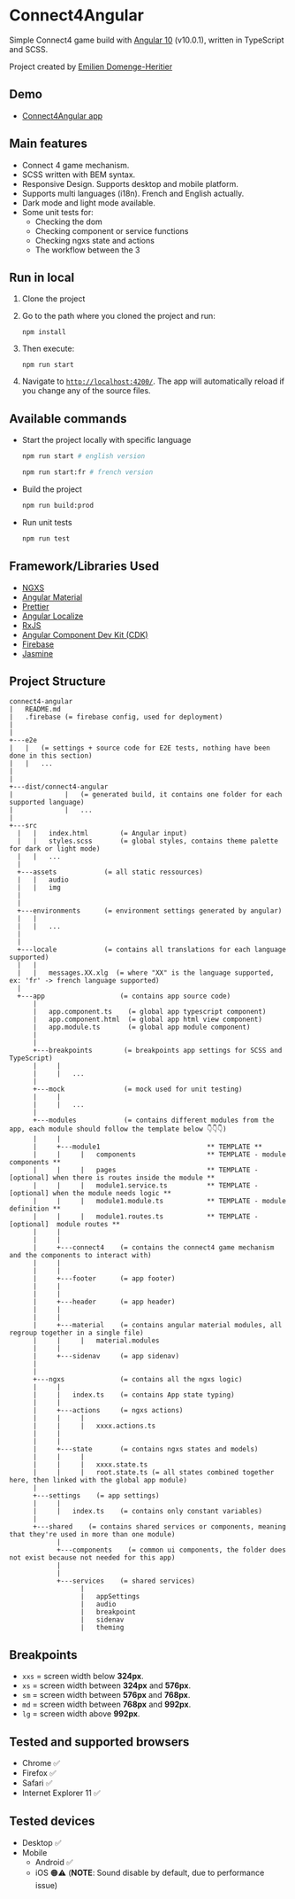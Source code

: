 # Connect4Angular

Simple Connect4 game build with [Angular 10](https://angular.io/) (v10.0.1), written in TypeScript and SCSS.

Project created by [Emilien Domenge-Heritier](https://www.domenge.fr/)

## Demo

-   [Connect4Angular app](https://connect4-angular-2acfb.web.app/)

## Main features

-   Connect 4 game mechanism.
-   SCSS written with BEM syntax.
-   Responsive Design. Supports desktop and mobile platform.
-   Supports multi languages (i18n). French and English actually.
-   Dark mode and light mode available.
-   Some unit tests for:
    -   Checking the dom
    -   Checking component or service functions
    -   Checking ngxs state and actions
    -   The workflow between the 3

## Run in local

1. Clone the project

2. Go to the path where you cloned the project and run:

    ```
    npm install
    ```

3. Then execute:

    ```
    npm run start
    ```

4. Navigate to [`http://localhost:4200/`](http://localhost:4200/). The app will automatically reload if you change any of the source files.

## Available commands

-   Start the project locally with specific language

    ```bash
    npm run start # english version

    npm run start:fr # french version
    ```

-   Build the project

    ```bash
    npm run build:prod
    ```

-   Run unit tests
    ```bash
    npm run test
    ```

## Framework/Libraries Used

-   [NGXS](https://www.ngxs.io/)
-   [Angular Material](https://material.angular.io/)
-   [Prettier](https://prettier.io/)
-   [Angular Localize](https://angular.io/guide/migration-localize)
-   [RxJS](https://www.learnrxjs.io/)
-   [Angular Component Dev Kit (CDK)](https://material.angular.io/cdk/categories)
-   [Firebase](https://firebase.google.com/docs/hosting)
-   [Jasmine](https://jasmine.github.io/api/3.5/global)

## Project Structure

```
connect4-angular
|   README.md
|   .firebase (= firebase config, used for deployment)
|
|
+---e2e
|   |   (= settings + source code for E2E tests, nothing have been done in this section)
|   |   ...
|
|
+---dist/connect4-angular
|             |   (= generated build, it contains one folder for each supported language)
|             |   ...
|
+---src
  |   |   index.html        (= Angular input)
  |   |   styles.scss       (= global styles, contains theme palette for dark or light mode)
  |   |   ...
  |
  +---assets            (= all static ressources)
  |   |   audio
  |   |   img
  |
  |
  +---environments      (= environment settings generated by angular)
  |   |
  |   |   ...
  |
  |
  +---locale            (= contains all translations for each language supported)
  |   |
  |   |   messages.XX.xlg  (= where "XX" is the language supported, ex: 'fr' -> french language supported)
  |
  +---app                   (= contains app source code)
      |
      |   app.component.ts    (= global app typescript component)
      |   app.component.html  (= global app html view component)
      |   app.module.ts       (= global app module component)
      |
      |
      +---breakpoints        (= breakpoints app settings for SCSS and TypeScript)
      |     |
      |     |   ...
      |
      +---mock               (= mock used for unit testing)
      |     |
      |     |   ...
      |
      +---modules            (= contains different modules from the app, each module should follow the template below 👇👇👇)
      |     |
      |     +---module1                           ** TEMPLATE **
      |     |     |   components                  ** TEMPLATE - module components **
      |     |     |   pages                       ** TEMPLATE - [optional] when there is routes inside the module **
      |     |     |   module1.service.ts          ** TEMPLATE - [optional] when the module needs logic **
      |     |     |   module1.module.ts           ** TEMPLATE - module definition **
      |     |     |   module1.routes.ts           ** TEMPLATE - [optional]  module routes **
      |     |
      |     |
      |     +---connect4    (= contains the connect4 game mechanism and the components to interact with)
      |     |
      |     |
      |     +---footer      (= app footer)
      |     |
      |     |
      |     +---header      (= app header)
      |     |
      |     |
      |     +---material    (= contains angular material modules, all regroup together in a single file)
      |     |     |   material.modules
      |     |
      |     +---sidenav     (= app sidenav)
      |
      |
      +---ngxs              (= contains all the ngxs logic)
      |     |
      |     |   index.ts    (= contains App state typing)
      |     |
      |     +---actions     (= ngxs actions)
      |     |     |
      |     |     |   xxxx.actions.ts
      |     |
      |     |
      |     +---state       (= contains ngxs states and models)
      |     |     |
      |     |     |   xxxx.state.ts
      |     |     |   root.state.ts (= all states combined together here, then linked with the global app module)
      |
      +---settings    (= app settings)
      |     |
      |     |   index.ts    (= contains only constant variables)
      |
      +---shared    (= contains shared services or components, meaning that they're used in more than one module)
            |
            +---components    (= common ui components, the folder does not exist because not needed for this app)
            |
            |
            +---services    (= shared services)
                  |
                  |   appSettings
                  |   audio
                  |   breakpoint
                  |   sidenav
                  |   theming
```

## Breakpoints

-   `xxs` = screen width below **324px**.
-   `xs` = screen width between **324px** and **576px**.
-   `sm` = screen width between **576px** and **768px**.
-   `md` = screen width between **768px** and **992px**.
-   `lg` = screen width above **992px**.

## Tested and supported browsers

-   Chrome ✅
-   Firefox ✅
-   Safari ✅
-   Internet Explorer 11 ✅

## Tested devices

-   Desktop ✅
-   Mobile
    -   Android ✅
    -   iOS 🟠⚠️ (**NOTE**: Sound disable by default, due to performance issue)
